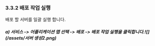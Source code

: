 ### 3.3.2 배포 작업 실행

배포 할 서버를 일괄 실행 합니다.

##### a\) 서비스 -&gt; 어플리케이션 맵 선택 -&gt; 배포 -&gt; 배포 작업 실행을 클릭합니다.![](/assets/서버 생성2.png)



